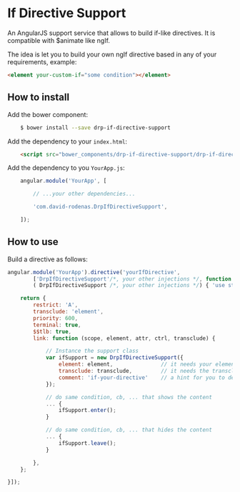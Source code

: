 If Directive Support
====================

An AngularJS support service that allows to build if-like directives. It is compatible with $animate like ngIf.

The idea is let you to build your own ngIf directive based in any of your requirements, example:

```html
<element your-custom-if="some condition"></element>
```



How to install
--------------

Add the bower component:

```bash
    $ bower install --save drp-if-directive-support
```

Add the dependency to your `index.html`:

```html
    <script src="bower_components/drp-if-directive-support/drp-if-directive-support.js"></script>
```

Add the dependency to you `YourApp.js`:

```javascript
    angular.module('YourApp', [

        // ...your other dependencies...

        'com.david-rodenas.DrpIfDirectiveSupport',

    ]);
```



How to use
----------

Build a directive as follows:

```js
angular.module('YourApp').directive('yourIfDirective', 
        ['DrpIfDirectiveSupport'/*, your other injections */, function 
        ( DrpIfDirectiveSupport /*, your other injections */) { 'use strict';

    return {
        restrict: 'A',
        transclude: 'element',
        priority: 600,
        terminal: true,
        $$tlb: true,
        link: function (scope, element, attr, ctrl, transclude) {

            // Instance the support class
            var ifSupport = new DrpIfDirectiveSupport({
                element: element,               // it needs your element
                transclude: transclude,         // it needs the transclusion
                comment: 'if-your-directive'    // a hint for you to debug
            });

            // do same condition, cb, ... that shows the content
            ... {
                ifSupport.enter();
            }

            // do same condition, cb, ... that hides the content
            ... {
                ifSupport.leave();
            }

        },
    };

}]);
```




